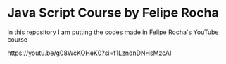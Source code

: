 # Java Script Course by Felipe Rocha
In this repository I am putting the codes made in Felipe Rocha's YouTube course

https://youtu.be/g08WcKOHeK0?si=f1LzndnDNHsMzcAI

